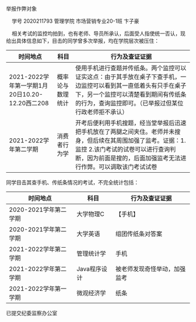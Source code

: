 举报作弊对象

    学号 2020211793 管理学院 市场营销专业20-1班 卞子豪

    相关考试的监控均拍到，也有老师、导员所承认，后面受人指使统一否认，现给出具体信息如下，目击的同学曾多次举报，均在学院层次被压住：

| 时间地点 | 科目  | 行为及查证证据 |
| --- | --- | --- |
| 2021-2022学年第一学期1月20日10.20-12.20西二208 | 概率论与数理统计 | 使用手机进行查题并传纸条。两个监控可以证实这点：由于其手放在桌子下查手机，一边监控可以看到其一直低着头有只手在桌子下，另一个监控可以清楚看到期间有传纸条的行为，查询监控即可。（已举报过但某位行政老师拒不承认） |
| 2021-2022学年第二学期 | 消费者行为学 | 开考后便利用手机搜题，经当堂举报后迅速把手机放在了两腿之间夹住。老师并未搜身，但后续在其周围加强了监考。证据：1.监控 2.该门考试的试卷可以进行查询判断，因为前面是搜的，后面加强监考无法进行作弊。可以调取该门考试试卷 |

同学目击其查手机、传纸条情况的考试，不完全统计包括：

| 时间地点 | 科目  | 行为及查证证据 |
| --- | --- | --- |
| 2020-2021学年第二学期 | 大学物理C | 【手机】 |
| 2020-2021学年第二学期 | 大学英语 | 组团传纸条对答案 |
| 2021-2022学年第二学期 | 管理统计学 | 手机  |
| 2021-2022学年第二学期 | Java程序设计 | 被老师发现奇怪举动，加强监考 |
| 2021-2022学年第一学期 | 微观经济学 | 纸条  |

已提交纪委监察办公室
